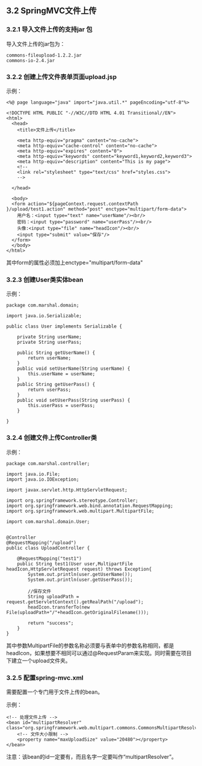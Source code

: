 ## 3.2 SpringMVC文件上传

### 3.2.1 导入文件上传的支持jar 包

导入文件上传的jar包为：  

    commons-fileupload-1.2.2.jar
    commons-io-2.4.jar

### 3.2.2 创建上传文件表单页面upload.jsp

示例：

	<%@ page language="java" import="java.util.*" pageEncoding="utf-8"%>
	
	<!DOCTYPE HTML PUBLIC "-//W3C//DTD HTML 4.01 Transitional//EN">
	<html>
	  <head>
	    <title>文件上传</title>
	    
		<meta http-equiv="pragma" content="no-cache">
		<meta http-equiv="cache-control" content="no-cache">
		<meta http-equiv="expires" content="0">    
		<meta http-equiv="keywords" content="keyword1,keyword2,keyword3">
		<meta http-equiv="description" content="This is my page">
		<!--
		<link rel="stylesheet" type="text/css" href="styles.css">
		-->
	
	  </head>
	  
	  <body>
	  <form action="${pageContext.request.contextPath }/upload/test1.action" method="post" enctype="multipart/form-data">
	  	用户名：<input type="text" name="userName"/><br/>
	  	密码：<input type="password" name="userPass"/><br/>
	  	头像:<input type="file" name="headIcon"/><br/>
	  	<input type="submit" value="保存"/>
	  </form>
	  </body>
	</html>

其中form的属性必须加上enctype="multipart/form-data"

### 3.2.3 创建User类实体bean

示例：

	package com.marshal.domain;
	
	import java.io.Serializable;
	
	public class User implements Serializable {
		
		private String userName;
		private String userPass;
		
		public String getUserName() {
			return userName;
		}
		public void setUserName(String userName) {
			this.userName = userName;
		}
		public String getUserPass() {
			return userPass;
		}
		public void setUserPass(String userPass) {
			this.userPass = userPass;
		}
		
	}

### 3.2.4 创建文件上传Controller类

示例：

	package com.marshal.controller;
	
	import java.io.File;
	import java.io.IOException;
	
	import javax.servlet.http.HttpServletRequest;
	
	import org.springframework.stereotype.Controller;
	import org.springframework.web.bind.annotation.RequestMapping;
	import org.springframework.web.multipart.MultipartFile;
	
	import com.marshal.domain.User;
	
	
	@Controller
	@RequestMapping("/upload")
	public class UploadController {
	
		@RequestMapping("test1")
		public String test1(User user,MultipartFile headIcon,HttpServletRequest request) throws Exception{
			System.out.println(user.getUserName());
			System.out.println(user.getUserPass());
			
			//保存文件
			String uploadPath = request.getServletContext().getRealPath("/upload");
			headIcon.transferTo(new File(uploadPath+"/"+headIcon.getOriginalFilename()));
			
			return "success";
		}
	}

其中参数MultipartFile的参数名称必须要与表单中的参数名称相同，都是headIcon，如果想要不相同可以通过@RequestParam来实现。同时需要在项目下建立一个upload文件夹。

### 3.2.5 配置spring-mvc.xml

需要配置一个专门用于文件上传的bean。

示例：

    <!-- 处理文件上传 -->
	<bean id="multipartResolver" class="org.springframework.web.multipart.commons.CommonsMultipartResolver">
		<!-- 文件大小限制 -->
		<property name="maxUploadSize" value="20480"></property>
    </bean>

注意：该bean的id一定要有，而且名字一定要叫作“multipartResolver”。
